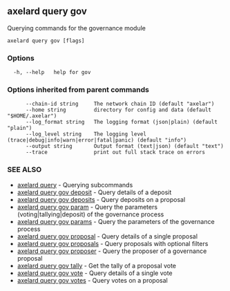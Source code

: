 ## axelard query gov

Querying commands for the governance module

```
axelard query gov [flags]
```

### Options

```
  -h, --help   help for gov
```

### Options inherited from parent commands

```
      --chain-id string     The network chain ID (default "axelar")
      --home string         directory for config and data (default "$HOME/.axelar")
      --log_format string   The logging format (json|plain) (default "plain")
      --log_level string    The logging level (trace|debug|info|warn|error|fatal|panic) (default "info")
      --output string       Output format (text|json) (default "text")
      --trace               print out full stack trace on errors
```

### SEE ALSO

- [axelard query](/cli-docs/v0_31_2/axelard_query) - Querying subcommands
- [axelard query gov deposit](/cli-docs/v0_31_2/axelard_query_gov_deposit) - Query details of a deposit
- [axelard query gov deposits](/cli-docs/v0_31_2/axelard_query_gov_deposits) - Query deposits on a proposal
- [axelard query gov param](/cli-docs/v0_31_2/axelard_query_gov_param) - Query the parameters (voting|tallying|deposit) of the governance process
- [axelard query gov params](/cli-docs/v0_31_2/axelard_query_gov_params) - Query the parameters of the governance process
- [axelard query gov proposal](/cli-docs/v0_31_2/axelard_query_gov_proposal) - Query details of a single proposal
- [axelard query gov proposals](/cli-docs/v0_31_2/axelard_query_gov_proposals) - Query proposals with optional filters
- [axelard query gov proposer](/cli-docs/v0_31_2/axelard_query_gov_proposer) - Query the proposer of a governance proposal
- [axelard query gov tally](/cli-docs/v0_31_2/axelard_query_gov_tally) - Get the tally of a proposal vote
- [axelard query gov vote](/cli-docs/v0_31_2/axelard_query_gov_vote) - Query details of a single vote
- [axelard query gov votes](/cli-docs/v0_31_2/axelard_query_gov_votes) - Query votes on a proposal
